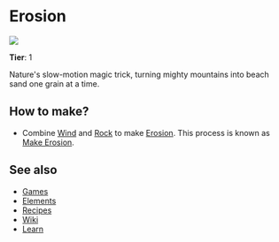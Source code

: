 # Erosion

![](/wiki/images/item.erosion.png)

**Tier**: 1

Nature's slow-motion magic trick, turning mighty mountains into beach sand one grain at a time.

## How to make?

* Combine [Wind](/wiki/elements/wind) and [Rock](/wiki/elements/rock) to make [Erosion](/wiki/elements/erosion). This process is known as [Make Erosion](/wiki/recipes/make-erosion).

## See also

* [Games](/wiki/games)
* [Elements](/wiki/elements)
* [Recipes](/wiki/recipes)
* [Wiki](/wiki/index)
* [Learn](/learn/index)